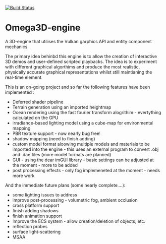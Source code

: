 [![Build Status](https://travis-ci.org/GarryWhitehead/Omega3D-engine.svg?branch=master)](https://travis-ci.org/GarryWhitehead/Omega3D-engine)

# Omega3D-engine
A 3D-engine that utilises the Vulkan garphics API and entity component mechanics. 

The primary idea behinbd this engine is to allow the creation of interactive 3D demos and user-defined scripted playbacks. 
The idea is to experiment with different graphical algorthims and produce the most realistic, physically accurate 
graphical representations whilst still maintianing the real-time element. 

This is an on-going project and so far the following features have been implemented :

- Deferred shader pipeline
- Terrain generation using an imported heightmap
- Ocean rendering using the fast fourier transform alogrithim - evertything calculated on the GPU
- irradiance-based lighting model using a cube-map for environmental mapping
- PBR texture support - now nearly bug free!
- shadow mapping (need to finish adding)
- custom model format aloowing multiple models and materials to be imported into the engine - this uses an external program 
to convert .obj and .dae files (more model formats are planned)
- GUI - using the dear imGUI library - basic settings can be adjusted at the moment - more to be added
- post processing effects - only fog implemeneted at the moment - needs more work

And the immediate future plans (some nearly complete....):

- some lighting issues to address
- improve post-processing - volumetric fog, ambient occlusion
- cross platform support
- finish adding shadows
- finish animation support 
- Improve the ECS system - allow creation/deletion of objects, etc.
- reflection probes
- surface light-scattering
- MSAA


